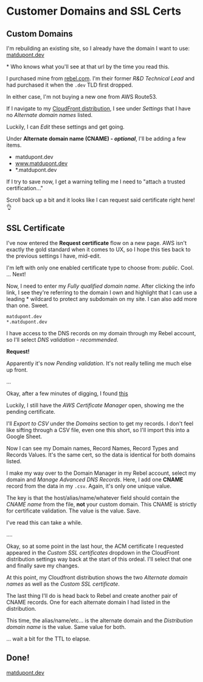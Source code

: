 # Customer Domains and SSL Certs

## Custom Domains

I'm rebuilding an existing site, so I already have the domain I want to use: [matdupont.dev](https://matdupont.dev)

\* Who knows what you'll see at that url by the time you read this.

I purchased mine from [rebel.com](https://rebel.com). I'm their former _R&D Technical Lead_ and had purchased it when the `.dev` TLD first dropped.

In either case, I'm not buying a new one from AWS Route53.

If I navigate to my [CloudFront distribution](https://console.aws.amazon.com/cloudfront), I see under _Settings_ that I have no _Alternate domain names_ listed.

Luckily, I can _Edit_ these settings and get going.

Under **Alternate domain name (CNAME) - _optional_**, I'll be adding a few items.

- matdupont.dev
- www.matdupont.dev
- \*.matdupont.dev

If I try to save now, I get a warning telling me I need to "attach a trusted certification..."

Scroll back up a bit and it looks like I can request said certificate right here! 👌

## SSL Certificate

I've now entered the **Request certificate** flow on a new page. AWS isn't exactly the gold standard when it comes to UX, so I hope this ties back to the previous settings I have, mid-edit.

I'm left with only one enabled certificate type to choose from: _public_. Cool. ... Next!

Now, I need to enter my _Fully qualified domain name_. After clicking the info link, I see they're referring to the domain I own and highlight that I can use a leading \* wildcard to protect any subdomain on my site. I can also add more than one. Sweet.

```
matdupont.dev
*.matdupont.dev
```

I have access to the DNS records on my domain through my Rebel account, so I'll select _DNS validation - recommended_.

**Request!**

Apparently it's now _Pending validation_. It's not really telling me much else up front.

...

Okay, after a few minutes of digging, I found [this](https://docs.aws.amazon.com/acm/latest/userguide/dns-validation.html)

Luckily, I still have the _AWS Certificate Manager_ open, showing me the pending certificate.

I'll _Export to CSV_ under the _Domains_ section to get my records. I don't feel like sifting through a CSV file, even one this short, so I'll import this into a Google Sheet.

Now I can see my Domain names, Record Names, Record Types and Records Values. It's the same cert, so the data is identical for both domains listed.

I make my way over to the Domain Manager in my Rebel account, select my domain and _Manage Advanced DNS Records_. Here, I add one **CNAME** record from the data in my `.csv`. Again, it's only one unique value.

The key is that the host/alias/name/whatever field should contain the _CNAME name_ from the file, **not** your custom domain. This CNAME is strictly for certificate validation. The value is the value. Save.

I've read this can take a while.

....

Okay, so at some point in the last hour, the ACM certificate I requested appeared in the _Custom SSL certificates_ dropdown in the CloudFront distribution settings way back at the start of this ordeal. I'll select that one and finally save my changes.

At this point, my Cloudfront distribution shows the two _Alternate domain names_ as well as the _Custom SSL certificate_.

The last thing I'll do is head back to Rebel and create another pair of CNAME records. One for each alternate domain I had listed in the distribution.

This time, the alias/name/etc... is the alternate domain and the _Distribution domain name_ is the value. Same value for both.

... wait a bit for the TTL to elapse.

## Done!

[matdupont.dev](https://matdupont.dev)

